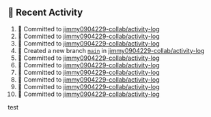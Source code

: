## 📌 Recent Activity
<!--START_SECTION:activity-->
1. 📝 Committed to [jimmy0904229-collab/activity-log](https://github.com/jimmy0904229-collab/activity-log/commit/0774ed6c7925e135fce8e1f3afa2d6d71236c5b3)
2. 📝 Committed to [jimmy0904229-collab/activity-log](https://github.com/jimmy0904229-collab/activity-log/commit/a3d57e65d17e1f312ea26223e54e67b1c8927ac9)
3. 📝 Committed to [jimmy0904229-collab/activity-log](https://github.com/jimmy0904229-collab/activity-log/commit/cd7a9fd808616d6094564073decfd6bfb73287d8)
4. 🎉 Created a new branch [`main`](https://github.com/jimmy0904229-collab/activity-log/tree/main) in [jimmy0904229-collab/activity-log](https://github.com/jimmy0904229-collab/activity-log)
5. 📝 Committed to [jimmy0904229-collab/activity-log](https://github.com/jimmy0904229-collab/activity-log/commit/60fc2a1be7781fae785bc16e07ed99ef3e9184be)
6. 📝 Committed to [jimmy0904229-collab/activity-log](https://github.com/jimmy0904229-collab/activity-log/commit/3e3b3c74de987b778401924abce1916516240e68)
7. 📝 Committed to [jimmy0904229-collab/activity-log](https://github.com/jimmy0904229-collab/activity-log/commit/d7622306b214d3507064cd8c6431ce1f678b3204)
8. 📝 Committed to [jimmy0904229-collab/activity-log](https://github.com/jimmy0904229-collab/activity-log/commit/7bd6f6e210847735886281074e4ff8ed2f9bed07)
9. 📝 Committed to [jimmy0904229-collab/activity-log](https://github.com/jimmy0904229-collab/activity-log/commit/1ae384f22cbd4c278d8fb2ae0587abc01f6f83bb)
10. 📝 Committed to [jimmy0904229-collab/activity-log](https://github.com/jimmy0904229-collab/activity-log/commit/4b7785b57d96c82402c3e47a67f0c388b940efad)
<!--END_SECTION:activity-->
test
